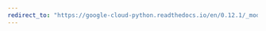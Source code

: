 ```yaml
---
redirect_to: "https://google-cloud-python.readthedocs.io/en/0.12.1/_modules/gcloud/bigquery/connection.html"
---
```

